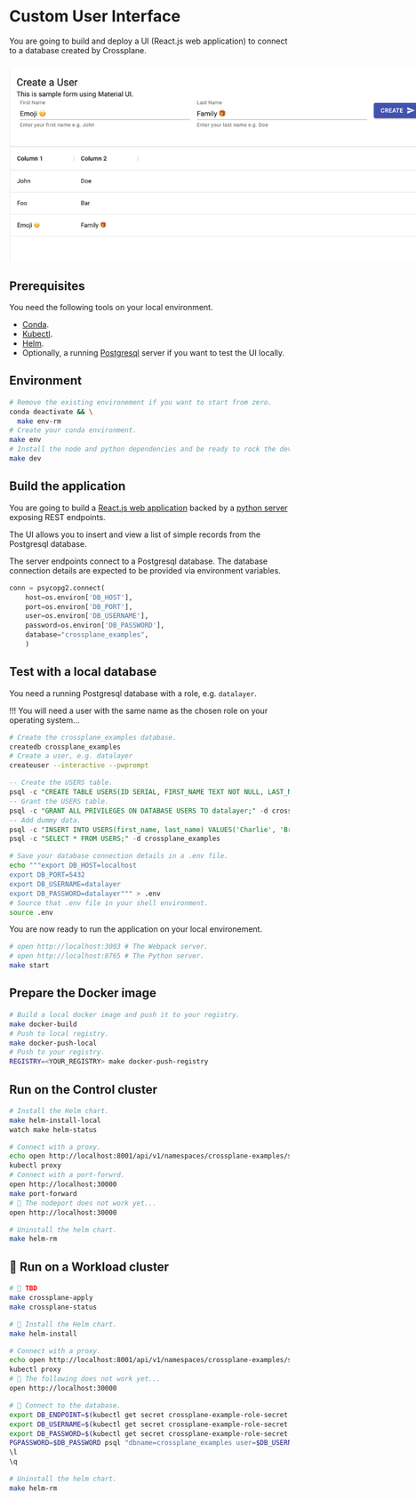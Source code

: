 # Custom User Interface

You are going to build and deploy a UI (React.js web application) to connect to a database created by Crossplane.

<img src="./../res/users.png" style="max-width: 800px"/>

## Prerequisites

You need the following tools on your local environment.

- [Conda](https://docs.conda.io/en/latest/miniconda.html).
- [Kubectl](https://kubernetes.io/docs/tasks/tools).
- [Helm](https://helm.sh).
- Optionally, a running [Postgresql](https://www.postgresql.org) server if you want to test the UI locally.

## Environment

```bash
# Remove the existing environement if you want to start from zero.
conda deactivate && \
  make env-rm
# Create your conda environment.
make env
# Install the node and python dependencies and be ready to rock the dev.
make dev
```

## Build the application

You are going to build a [React.js web application](./../src) backed by a [python server](./../crossplane_examples) exposing REST endpoints.

The UI allows you to insert and view a list of simple records from the Postgresql database.

The server endpoints connect to a Postgresql database. The database connection details are expected to be provided via environment variables.

```python
conn = psycopg2.connect(
    host=os.environ['DB_HOST'],
    port=os.environ['DB_PORT'],
    user=os.environ['DB_USERNAME'],
    password=os.environ['DB_PASSWORD'],
    database="crossplane_examples",
    )
```

## Test with a local database

You need a running Postgresql database with a role, e.g. `datalayer`.

!!! You will need a user with the same name as the chosen role on your operating system...

```bash
# Create the crossplane_examples database.
createdb crossplane_examples
# Create a user, e.g. datalayer
createuser --interactive --pwprompt
```

```sql
-- Create the USERS table.
psql -c "CREATE TABLE USERS(ID SERIAL, FIRST_NAME TEXT NOT NULL, LAST_NAME TEXT NOT NULL);" -d crossplane_examples
-- Grant the USERS table.
psql -c "GRANT ALL PRIVILEGES ON DATABASE USERS TO datalayer;" -d crossplane_examples
-- Add dummy data.
psql -c "INSERT INTO USERS(first_name, last_name) VALUES('Charlie', 'Brown');" -d crossplane_examples
psql -c "SELECT * FROM USERS;" -d crossplane_examples
```

```bash
# Save your database connection details in a .env file.
echo """export DB_HOST=localhost
export DB_PORT=5432
export DB_USERNAME=datalayer
export DB_PASSWORD=datalayer""" > .env
# Source that .env file in your shell environment.
source .env
```

You are now ready to run the application on your local environement.

```bash
# open http://localhost:3003 # The Webpack server.
# open http://localhost:8765 # The Python server.
make start
```

## Prepare the Docker image

```bash
# Build a local docker image and push it to your registry.
make docker-build
# Push to local registry.
make docker-push-local
# Push to your registry.
REGISTRY=<YOUR_REGISTRY> make docker-push-registry
```

## Run on the Control cluster

```bash
# Install the Helm chart.
make helm-install-local
watch make helm-status
```

```bash
# Connect with a proxy.
echo open http://localhost:8001/api/v1/namespaces/crossplane-examples/services/http:crossplane-examples-service:8765/proxy/
kubectl proxy
# Connect with a port-forwrd.
open http://localhost:30000
make port-forward
# 🚧 The nodeport does not work yet...
open http://localhost:30000
```

```bash
# Uninstall the helm chart.
make helm-rm
```

## 🚧 Run on a Workload cluster

```bash
# 🚧 TBD
make crossplane-apply
make crossplane-status
```

```bash
# 🚧 Install the Helm chart.
make helm-install
```

```bash
# Connect with a proxy.
echo open http://localhost:8001/api/v1/namespaces/crossplane-examples/services/http:crossplane-examples-service:8765/proxy/
kubectl proxy
# 🚧 The following does not work yet...
open http://localhost:30000
```

```bash
# 🚧 Connect to the database.
export DB_ENDPOINT=$(kubectl get secret crossplane-example-role-secret -n crossplane-examples -o jsonpath='{.data.endpoint}' | base64 --decode)
export DB_USERNAME=$(kubectl get secret crossplane-example-role-secret -n crossplane-examples -o jsonpath='{.data.username}' | base64 --decode)
export DB_PASSWORD=$(kubectl get secret crossplane-example-role-secret -n crossplane-examples -o jsonpath='{.data.password}' | base64 --decode)
PGPASSWORD=$DB_PASSWORD psql "dbname=crossplane_examples user=$DB_USERNAME hostaddr=$DB_ENDPOINT"
\l
\q
```

```bash
# Uninstall the helm chart.
make helm-rm
```
